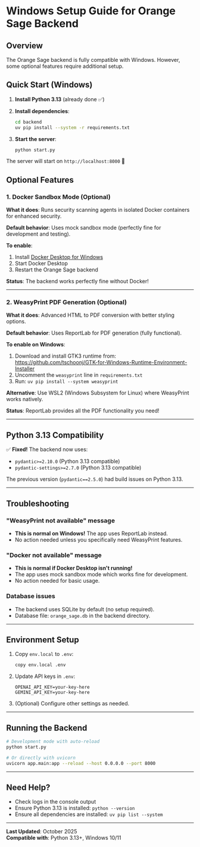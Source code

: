 # Windows Setup Guide for Orange Sage Backend

## Overview

The Orange Sage backend is fully compatible with Windows. However, some optional features require additional setup.

## Quick Start (Windows)

1. **Install Python 3.13** (already done ✅)

2. **Install dependencies**:
   ```bash
   cd backend
   uv pip install --system -r requirements.txt
   ```

3. **Start the server**:
   ```bash
   python start.py
   ```

The server will start on `http://localhost:8000` 🚀

## Optional Features

### 1. Docker Sandbox Mode (Optional)

**What it does**: Runs security scanning agents in isolated Docker containers for enhanced security.

**Default behavior**: Uses mock sandbox mode (perfectly fine for development and testing).

**To enable**:
1. Install [Docker Desktop for Windows](https://www.docker.com/products/docker-desktop/)
2. Start Docker Desktop
3. Restart the Orange Sage backend

**Status**: The backend works perfectly fine without Docker!

---

### 2. WeasyPrint PDF Generation (Optional)

**What it does**: Advanced HTML to PDF conversion with better styling options.

**Default behavior**: Uses ReportLab for PDF generation (fully functional).

**To enable on Windows**:
1. Download and install GTK3 runtime from: 
   https://github.com/tschoonj/GTK-for-Windows-Runtime-Environment-Installer
2. Uncomment the `weasyprint` line in `requirements.txt`
3. Run: `uv pip install --system weasyprint`

**Alternative**: Use WSL2 (Windows Subsystem for Linux) where WeasyPrint works natively.

**Status**: ReportLab provides all the PDF functionality you need!

---

## Python 3.13 Compatibility

✅ **Fixed!** The backend now uses:
- `pydantic>=2.10.0` (Python 3.13 compatible)
- `pydantic-settings>=2.7.0` (Python 3.13 compatible)

The previous version (`pydantic==2.5.0`) had build issues on Python 3.13.

---

## Troubleshooting

### "WeasyPrint not available" message
- **This is normal on Windows!** The app uses ReportLab instead.
- No action needed unless you specifically need WeasyPrint features.

### "Docker not available" message
- **This is normal if Docker Desktop isn't running!**
- The app uses mock sandbox mode which works fine for development.
- No action needed for basic usage.

### Database issues
- The backend uses SQLite by default (no setup required).
- Database file: `orange_sage.db` in the backend directory.

---

## Environment Setup

1. Copy `env.local` to `.env`:
   ```bash
   copy env.local .env
   ```

2. Update API keys in `.env`:
   ```
   OPENAI_API_KEY=your-key-here
   GEMINI_API_KEY=your-key-here
   ```

3. (Optional) Configure other settings as needed.

---

## Running the Backend

```bash
# Development mode with auto-reload
python start.py

# Or directly with uvicorn
uvicorn app.main:app --reload --host 0.0.0.0 --port 8000
```

---

## Need Help?

- Check logs in the console output
- Ensure Python 3.13 is installed: `python --version`
- Ensure all dependencies are installed: `uv pip list --system`

---

**Last Updated**: October 2025  
**Compatible with**: Python 3.13+, Windows 10/11

